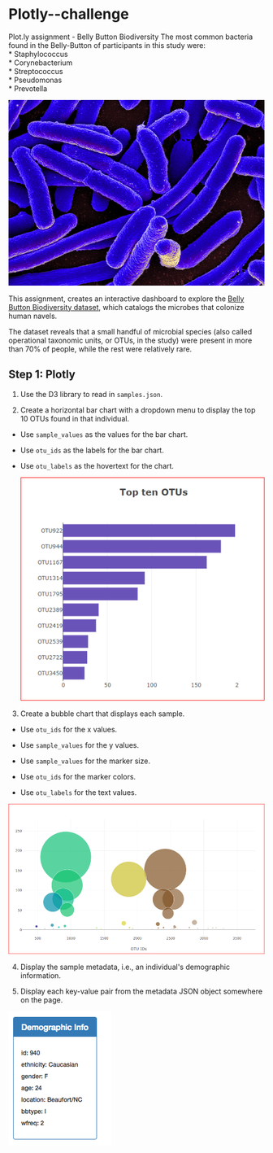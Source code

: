 # Plotly--challenge
Plot.ly assignment - Belly Button Biodiversity
The most common bacteria found in the Belly-Button of participants in this study were:<br> 
    * Staphylococcus<br>
    * Corynebacterium<br>
    * Streptococcus<br>
    * Pseudomonas<br>
    * Prevotella

![Bacteria by wiki](images/bacteria_ec.jpg)

This assignment, creates an interactive dashboard to explore the [Belly Button Biodiversity dataset](http://robdunnlab.com/projects/belly-button-biodiversity/), which catalogs the microbes that colonize human navels.

The dataset reveals that a small handful of microbial species (also called operational taxonomic units, or OTUs, in the study) were present in more than 70% of people, while the rest were relatively rare.

## Step 1: Plotly

1. Use the D3 library to read in `samples.json`.

2. Create a horizontal bar chart with a dropdown menu to display the top 10 OTUs found in that individual.

* Use `sample_values` as the values for the bar chart.

* Use `otu_ids` as the labels for the bar chart.

* Use `otu_labels` as the hovertext for the chart.

  ![bar Chart](images/hw01.PNG)
3. Create a bubble chart that displays each sample.

* Use `otu_ids` for the x values.

* Use `sample_values` for the y values.

* Use `sample_values` for the marker size.

* Use `otu_ids` for the marker colors.

* Use `otu_labels` for the text values.
 
![Bubble Chart](images/bubble_charts1443.PNG)

4. Display the sample metadata, i.e., an individual's demographic information.

5. Display each key-value pair from the metadata JSON object somewhere on the page.

![hw](images/hw03.png)
